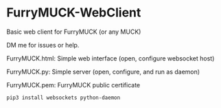 # FurryMUCK-WebClient
Basic web client for FurryMUCK (or any MUCK)

DM me for issues or help.

FurryMUCK.html:
    Simple web interface (open, configure websocket host)

FurryMUCK.py:
    Simple server (open, configure, and run as daemon)

FurryMUCK.pem:
    FurryMUCK public certificate

`pip3 install websockets python-daemon`

